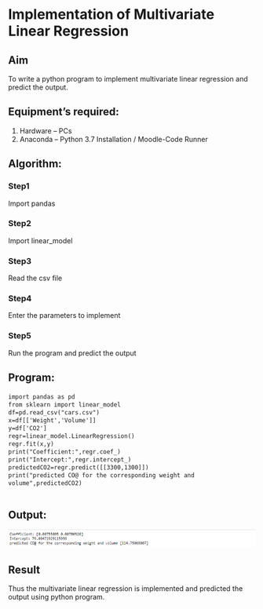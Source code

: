 # Implementation of Multivariate Linear Regression
## Aim
To write a python program to implement multivariate linear regression and predict the output.
## Equipment’s required:
1.	Hardware – PCs
2.	Anaconda – Python 3.7 Installation / Moodle-Code Runner
## Algorithm:
### Step1
Import pandas

### Step2
Import linear_model

### Step3
Read the csv file

### Step4
Enter the parameters to implement

### Step5
Run the program and predict the output

## Program:
```
import pandas as pd
from sklearn import linear_model 
df=pd.read_csv("cars.csv")
x=df[['Weight','Volume']]
y=df['CO2']
regr=linear_model.LinearRegression()
regr.fit(x,y)
print("Coefficient:",regr.coef_)
print("Intercept:",regr.intercept_)
predictedCO2=regr.predict([[3300,1300]])
print("predicted CO@ for the corresponding weight and volume",predictedCO2)


```
## Output:
![](m1.png)



## Result
Thus the multivariate linear regression is implemented and predicted the output using python program.